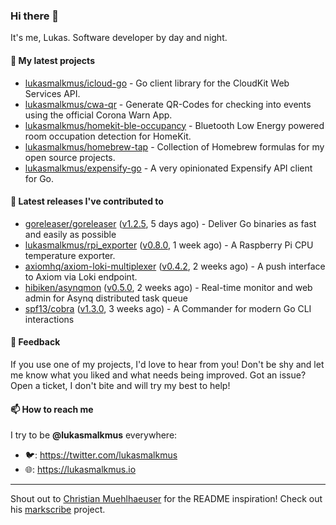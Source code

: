 ### Hi there 👋

It's me, Lukas. Software developer by day and night.

#### 🌱 My latest projects

- [lukasmalkmus/icloud-go](https://github.com/lukasmalkmus/icloud-go) - Go client library for the CloudKit Web Services API.
- [lukasmalkmus/cwa-qr](https://github.com/lukasmalkmus/cwa-qr) - Generate QR-Codes for checking into events using the official Corona Warn App.
- [lukasmalkmus/homekit-ble-occupancy](https://github.com/lukasmalkmus/homekit-ble-occupancy) - Bluetooth Low Energy powered room occupation detection for HomeKit.
- [lukasmalkmus/homebrew-tap](https://github.com/lukasmalkmus/homebrew-tap) - Collection of Homebrew formulas for my open source projects.
- [lukasmalkmus/expensify-go](https://github.com/lukasmalkmus/expensify-go) - A very opinionated Expensify API client for Go.

#### 🔭 Latest releases I've contributed to

- [goreleaser/goreleaser](https://github.com/goreleaser/goreleaser) ([v1.2.5](https://github.com/goreleaser/goreleaser/releases/tag/v1.2.5), 5 days ago) - Deliver Go binaries as fast and easily as possible
- [lukasmalkmus/rpi_exporter](https://github.com/lukasmalkmus/rpi_exporter) ([v0.8.0](https://github.com/lukasmalkmus/rpi_exporter/releases/tag/v0.8.0), 1 week ago) - A Raspberry Pi CPU temperature exporter.
- [axiomhq/axiom-loki-multiplexer](https://github.com/axiomhq/axiom-loki-multiplexer) ([v0.4.2](https://github.com/axiomhq/axiom-loki-multiplexer/releases/tag/v0.4.2), 2 weeks ago) - A push interface to Axiom via Loki endpoint.
- [hibiken/asynqmon](https://github.com/hibiken/asynqmon) ([v0.5.0](https://github.com/hibiken/asynqmon/releases/tag/v0.5.0), 2 weeks ago) - Real-time monitor and web admin for Asynq distributed task queue
- [spf13/cobra](https://github.com/spf13/cobra) ([v1.3.0](https://github.com/spf13/cobra/releases/tag/v1.3.0), 3 weeks ago) - A Commander for modern Go CLI interactions

#### 💬 Feedback

If you use one of my projects, I'd love to hear from you! Don't be shy and let
me know what you liked and what needs being improved. Got an issue? Open a
ticket, I don't bite and will try my best to help!

#### 📫 How to reach me

I try to be **@lukasmalkmus** everywhere:

- 🐦: https://twitter.com/lukasmalkmus
- 🌐: https://lukasmalkmus.io

---

Shout out to [Christian Muehlhaeuser](https://github.com/muesli) for the README
inspiration! Check out his [markscribe](https://github.com/muesli/markscribe)
project.
